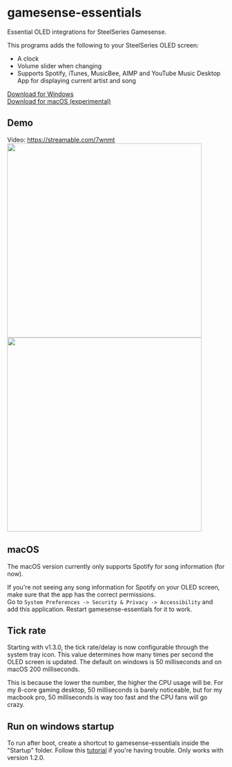 # gamesense-essentials
Essential OLED integrations for SteelSeries Gamesense.

This programs adds the following to your SteelSeries OLED screen:

- A clock
- Volume slider when changing
- Supports Spotify, iTunes, MusicBee, AIMP and YouTube Music Desktop App for displaying current artist and song

[Download for Windows](https://github.com/mtricht/gamesense-essentials/releases/download/1.5.0/gamesense-essentials-1.5.0.msi)  
[Download for macOS (experimental)](https://github.com/mtricht/gamesense-essentials/releases/download/1.3.0/gamesense-essentials-1.3.0.dmg)

## Demo
Video: https://streamable.com/7wnmt  
<img src="https://raw.githubusercontent.com/mtricht/gamesense-essentials/master/photos/clock.png" width="450" />  
<img src="https://raw.githubusercontent.com/mtricht/gamesense-essentials/master/photos/volume.png" width="450" />

## macOS
The macOS version currently only supports Spotify for song information (for now).  

If you're not seeing any song information for Spotify on your OLED screen, make sure that the app has the correct permissions.  
Go to `System Preferences -> Security & Privacy -> Accessibility` and add this application. Restart gamesense-essentials for it to work.

## Tick rate
Starting with v1.3.0, the tick rate/delay is now configurable through the system tray icon. This value determines how many times per second the OLED screen is updated.
The default on windows is 50 milliseconds and on macOS 200 milliseconds.

This is because the lower the number, the higher the CPU usage will be. For my 8-core gaming desktop, 50 milliseconds is barely noticeable, but for my macbook pro, 50 milliseconds is way too fast and the CPU fans will go crazy.   

## Run on windows startup
To run after boot, create a shortcut to gamesense-essentials inside the "Startup" folder. Follow this [tutorial](https://www.howtogeek.com/208224/how-to-add-programs-files-and-folders-to-system-startup-in-windows-8.1/) if you're having trouble. Only works with version 1.2.0.
